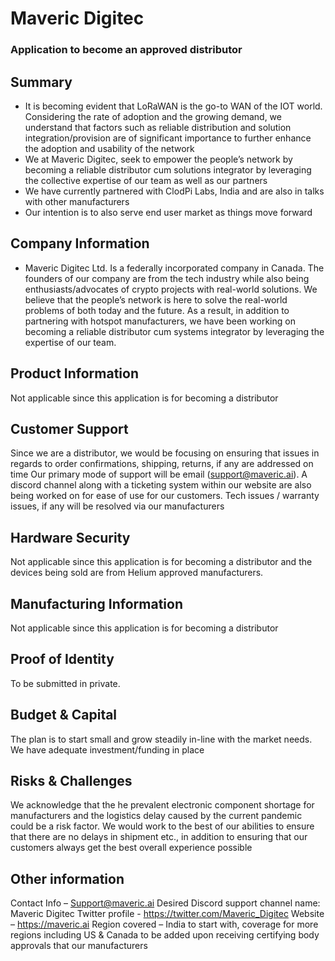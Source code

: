 # Maveric Digitec
### Application to become an approved distributor

## Summary
*	It is becoming evident that LoRaWAN is the go-to WAN of the IOT world. Considering the rate of adoption and the growing demand, we understand that factors such as reliable distribution and solution integration/provision are of significant importance to further enhance the adoption and usability of the network
*	We at Maveric Digitec, seek to empower the people’s network by becoming a reliable distributor cum solutions integrator by leveraging the collective expertise of our team as well as our partners
*	We have currently partnered with ClodPi Labs, India and are also in talks with other manufacturers
*	Our intention is to also serve end user market as things move forward


## Company Information
* Maveric Digitec Ltd. Is a federally incorporated company in Canada. The founders of our company are from the tech industry while also being enthusiasts/advocates of crypto projects with real-world solutions. We believe that the people’s network is here to solve the real-world problems of both today and the future. As a result, in addition to partnering with hotspot manufacturers, we have been working on becoming a reliable distributor cum systems integrator by leveraging the expertise of our team. 

## Product Information
Not applicable since this application is for becoming a distributor

## Customer Support
Since we are a distributor, we would be focusing on ensuring that issues in regards to order confirmations, shipping, returns, if any are addressed on time
Our primary mode of support will be email (support@maveric.ai). A discord channel along with a ticketing system within our website are also being worked on for ease of use for our customers.
Tech issues / warranty issues, if any will be resolved via our manufacturers

## Hardware Security
Not applicable since this application is for becoming a distributor and the devices being sold are from Helium approved manufacturers.

## Manufacturing Information
Not applicable since this application is for becoming a distributor

## Proof of Identity

To be submitted in private.

## Budget & Capital
The plan is to start small and grow steadily in-line with the market needs. We have adequate investment/funding in place 

## Risks & Challenges
We acknowledge that the he prevalent electronic component shortage for manufacturers and the logistics delay caused by the current pandemic could be a risk factor. 
We would work to the best of our abilities to ensure that there are no delays in shipment etc., in addition to ensuring that our customers always get the best overall experience possible

## Other information
Contact Info – Support@maveric.ai
Desired Discord support channel name: Maveric Digitec
Twitter profile - https://twitter.com/Maveric_Digitec
Website – https://maveric.ai
Region covered – India to start with, coverage for more regions including US & Canada to be added upon receiving certifying body approvals that our manufacturers  


